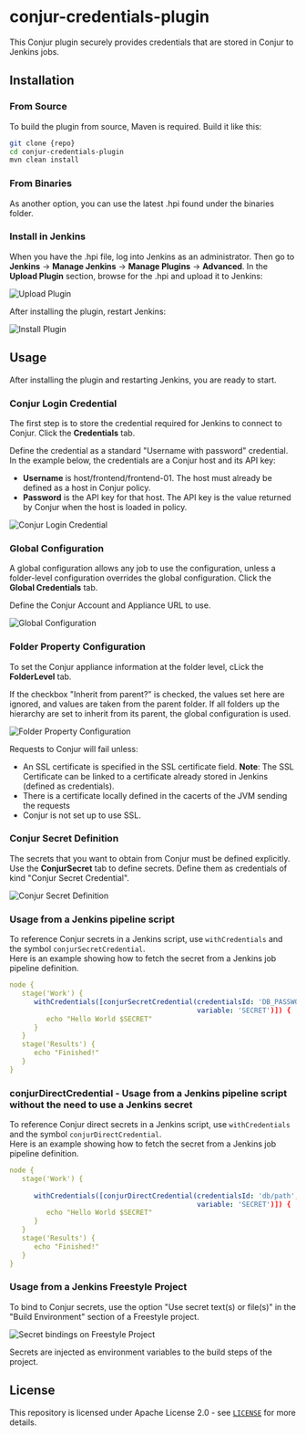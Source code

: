 # conjur-credentials-plugin
This Conjur plugin securely provides credentials that are stored in Conjur to Jenkins jobs.  

## Installation

### From Source

To build the plugin from source, Maven is required. Build it like this:

```bash
git clone {repo}
cd conjur-credentials-plugin
mvn clean install
```
### From Binaries

As another option, you can use the latest .hpi found under the binaries folder.

### Install in Jenkins

When you have the .hpi file, log into Jenkins as an administrator. Then go to **Jenkins** -> **Manage Jenkins** -> **Manage Plugins** -> 	**Advanced**. 
In the **Upload Plugin** section, browse for the .hpi and upload it to Jenkins:

![Upload Plugin](docs/images/UploadPlugin-Jenkins.png)

After installing the plugin, restart Jenkins:

![Install Plugin](docs/images/Plugin-Installing.png)



## Usage

After installing the plugin and restarting Jenkins, you are ready to start.

### Conjur Login Credential

The first step is to store the credential required for Jenkins to connect to Conjur. Click the **Credentials** tab.

 Define the credential as a standard "Username with password" credential. In the example below, the credentials are a Conjur host and its API key: 

* **Username** is host/frontend/frontend-01. The host must already be defined as a host in Conjur policy. 
* **Password** is the API key for that host. The API key is the value returned by Conjur when the host is loaded in policy. 

![Conjur Login Credential](docs/images/ConjurLogin-Credential.png)

### Global Configuration

A global configuration allows any job to use the configuration, unless a folder-level configuration overrides the global configuration. Click the **Global Credentials** tab.

 Define the Conjur Account and Appliance URL to use. 

![Global Configuration](docs/images/GlobalConfiguration.png)

 

### Folder Property Configuration

To set the Conjur appliance information at the folder level, cLick the **FolderLevel** tab. 

If the checkbox "Inherit from parent?" is checked, the values set here are ignored, and values are taken from the parent folder.  If all folders up the hierarchy are set to inherit from its parent, the global configuration is used.

![Folder Property Configuration](docs/images/FolderConfiguration.png)

Requests to Conjur will fail unless: 

* An SSL certificate is specified in the SSL certificate field. 
  **Note**: The SSL Certificate can be linked to a certificate already stored in Jenkins (defined as credentials). 
* There is a certificate locally defined in the cacerts of the JVM sending the requests    
* Conjur is not set up to use SSL.   

 

### Conjur Secret Definition

The secrets that you want to obtain from Conjur must be defined explicitly. Use the **ConjurSecret** tab to define secrets. Define them as credentials of kind "Conjur Secret Credential". 

![Conjur Secret Definition](docs/images/ConjurSecret-Credential.png)



###  Usage from a Jenkins pipeline script

To reference Conjur secrets in a Jenkins script, use `withCredentials` and the symbol `conjurSecretCredential`.  
Here is an example showing how to fetch the secret from a Jenkins job pipeline definition.

```yml
node {
   stage('Work') {
      withCredentials([conjurSecretCredential(credentialsId: 'DB_PASSWORD', 
                                              variable: 'SECRET')]) {
         echo "Hello World $SECRET"
      }
   }
   stage('Results') {
      echo "Finished!"
   }
}
```

###  conjurDirectCredential - Usage from a Jenkins pipeline script without the need to use a Jenkins secret

To reference Conjur direct secrets in a Jenkins script, use `withCredentials` and the symbol `conjurDirectCredential`.  
Here is an example showing how to fetch the secret from a Jenkins job pipeline definition.

```yml
node {
   stage('Work') {
      
      withCredentials([conjurDirectCredential(credentialsId: 'db/path', 
                                              variable: 'SECRET')]) {
         echo "Hello World $SECRET"
      }
   }
   stage('Results') {
      echo "Finished!"
   }
}
```

### Usage from a Jenkins Freestyle Project

To bind to Conjur secrets, use the option "Use secret text(s) or file(s)" in the "Build Environment" section of a Freestyle project.

![Secret bindings on Freestyle Project](docs/images/SecretBindingsOnFreestyle.png)

Secrets are injected as environment variables to the build steps of the project. 
## License

This repository is licensed under Apache License 2.0 - see [`LICENSE`](LICENSE) for more details.
